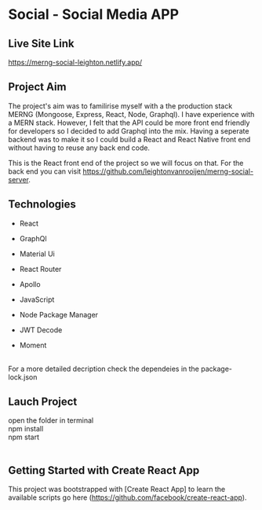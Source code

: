# Social - Social Media APP
## Live Site Link
https://merng-social-leighton.netlify.app/

## Project Aim

The project's aim was to familirise myself with a the production stack MERNG (Mongoose, Express, React, Node, Graphql). I have experience with a MERN stack. However, I felt that the API could be more front end friendly for developers so I decided to add Graphql into the mix. Having a seperate backend was to make it so I could build a React and React Native front end without having to reuse any back end code.

This is the React front end of the project so we will focus on that. For the back end you can visit https://github.com/leightonvanrooijen/merng-social-server.
<br />
## Technologies

  * React
  * GraphQl
  * Material Ui
  * React Router
  * Apollo

  * JavaScript
  * Node Package Manager
  * JWT Decode
  * Moment
<br />
For a more detailed decription check the dependeies in the package-lock.json
<br />

## Lauch Project
  open the folder in terminal <br />
  npm install <br />
  npm start <br />
<br />

## Getting Started with Create React App

This project was bootstrapped with [Create React App] to learn the available scripts go here (https://github.com/facebook/create-react-app).
